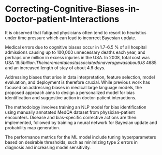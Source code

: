 # Correcting-Cognitive-Biases-in-Doctor-patient-Interactions

It is observed that fatigued physicians often tend to resort to heuristics under time pressure which can lead to incorrect Bayesian update.

Medical errors due to cognitive biases occur in 1.7-6.5 % of all hospital admissions causing up to 100,000 unnecessary deaths each year, and perhaps one million in excess injuries in the USA. In 2008, total cost was USA $19.5 billion. The incremental cost associated on average was about US$ 4685 and an increased length of stay of about 4.6 days.

Addressing biases that arise in data interpretation, feature selection, model evaluation, and deployment is therefore crucial. While previous work has focused on addressing biases in medical large language models, the proposed approach aims to design a personalized model for bias identification and suggestive action in doctor-patient interactions.

The methodology involves training an NLP model for bias identification using manually annotated MedQA dataset from physician-patient encounters. Disease and bias-specific corrective actions are then implemented, followed by training a neural network for Bayesian update and probability map generation.

The performance metrics for the ML model include tuning hyperparameters based on desirable thresholds, such as minimizing type 2 errors in diagnosis and increasing model sensitivity.

